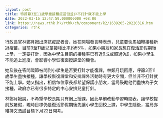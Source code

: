```yaml
---
layout: post
title: 特首籲3至11歲學童接種疫苗但並非不打針就不能上學
date: 2022-03-16 12:47:59.000000000 +08:00
link: https://news.rthk.hk/rthk/ch/component/k2/1639205-20220316.htm
categories: rthk
---
```


行政長官林鄭月娥出席抗疫記者會，她在開場發言時表示，兒童要快馬加鞭接種新冠疫苗，目前3至11歲兒童接種比率約55%，如果小朋友和家長想在復活節假期後上學，一定要打針，因為中學生目前的接種率已有近9成或超過9成，如果小學生不能追上進度，會影響小學恢復面授課堂的機會。

她及後在答問環節被問到小學生是否要打針才能復課，林鄭月娥回應，呼籲3至11歲學生盡快接種，讓學校恢復課堂和安排課外活動時有更大空間，但並非不打針就不能上學。她又指出，相信每位家長都希望保護小朋友，當局鼓勵他們盡快為子女接種，政府亦已有很多特定的中心安排兒童打針。

林鄭月娥說，不希望學校長期只有網上授課，因此早前改動學習時間表，讓學校提前放暑假，現時目標仍是復活節假期後先讓小學生回校上課，中學生隨後，當局亦維持文憑試目標下月22日開考。
